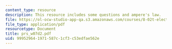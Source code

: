 ```yaml
---
content_type: resource
description: This resource includes some questions and ampere's law.
file: https://ol-ocw-studio-app-qa.s3.amazonaws.com/courses/8-02t-electricity-and-magnetism-spring-2005/999529641971587c1cf3c53edfae562e_prs_w07d2.pdf
file_type: application/pdf
resourcetype: Document
title: prs_w07d2.pdf
uid: 99952964-1971-587c-1cf3-c53edfae562e
---
```

